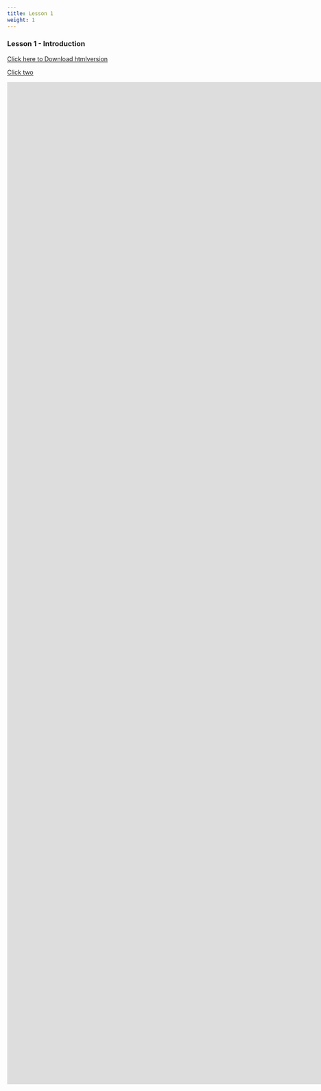 ```yaml
---
title: Lesson 1
weight: 1
---
```

### Lesson 1 - Introduction


<a href="https://docs.google.com/presentation/d/1cg5hveW_THi6_YeAgQ3Cfo61Scz5ezAXmvs6hwfJQ3g/export?format=ppt" target="_blank">Click here to Download htmlversion</a>


[Click two](https://docs.google.com/presentation/d/e/2PACX-1vQHutAL0Iq2rBprb2YhwO84kWY477talRd4WGSnb4KVFJqSt-GSL4xjRkdsdzAoxPbkxOVtBYKoWPW7/export?format=ppt)

<iframe src="https://docs.google.com/presentation/d/e/2PACX-1vQHutAL0Iq2rBprb2YhwO84kWY477talRd4WGSnb4KVFJqSt-GSL4xjRkdsdzAoxPbkxOVtBYKoWPW7/embed?start=false&loop=false&delayms=60000" frameborder="0" width="3072" height="2333" allowfullscreen="true" mozallowfullscreen="true" webkitallowfullscreen="true"></iframe>
